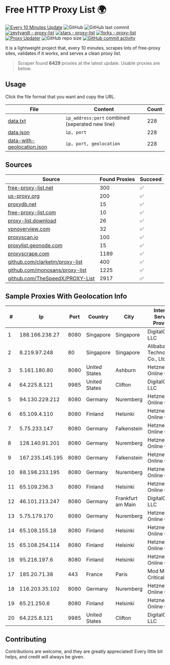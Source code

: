 
# Free HTTP Proxy List 🌍

[![Every 10 Minutes Update](https://github.com/mertguvencli/http-proxy-list/actions/workflows/main.yml/badge.svg?branch=main)](https://github.com/mertguvencli/http-proxy-list/actions/workflows/main.yml)
![GitHub](https://img.shields.io/github/license/mertguvencli/http-proxy-list)
![GitHub last commit](https://img.shields.io/github/last-commit/mertguvencli/http-proxy-list)
[![zevtyardt - proxy-list](https://img.shields.io/static/v1?label=zevtyardt&message=proxy-list&color=blue&logo=github)](https://github.com/zevtyardt/proxy-list "Go to GitHub repo")
[![stars - proxy-list](https://img.shields.io/github/stars/zevtyardt/proxy-list?style=social)](https://github.com/zevtyardt/proxy-list)
[![forks - proxy-list](https://img.shields.io/github/forks/zevtyardt/proxy-list?style=social)](https://github.com/zevtyardt/proxy-list)
[![Proxy Updater](https://github.com/zevtyardt/proxy-list/workflows/Proxy%20Updater/badge.svg)](https://github.com/zevtyardt/proxy-list/actions?query=workflow:"Proxy+Updater")
![GitHub repo size](https://img.shields.io/github/repo-size/zevtyardt/proxy-list)
[![GitHub commit activity](https://img.shields.io/github/commit-activity/m/zevtyardt/proxy-list?logo=commits)](https://github.com/zevtyardt/proxy-list/commits/main)

It is a lightweight project that, every 10 minutes, scrapes lots of free-proxy sites, validates if it works, and serves a clean proxy list.

> Scraper found **6429** proxies at the latest update. Usable proxies are below.

## Usage

Click the file format that you want and copy the URL.

|File|Content|Count|
|----|-------|-----|
|[data.txt](https://raw.githubusercontent.com/mertguvencli/http-proxy-list/main/proxy-list/data.txt)|`ip_address:port` combined (seperated new line)|228|
|[data.json](https://raw.githubusercontent.com/mertguvencli/http-proxy-list/main/proxy-list/data.json)|`ip, port`|228|
|[data-with-geolocation.json](https://raw.githubusercontent.com/mertguvencli/http-proxy-list/main/proxy-list/data-with-geolocation.json)|`ip, port, geolocation`|228|

## Sources

|Source|Found Proxies|Succeed|
|------|-------------|-------|
|[free-proxy-list.net](https://free-proxy-list.net)|300|✅|
|[us-proxy.org](https://www.us-proxy.org)|200|✅|
|[proxydb.net](http://proxydb.net)|15|✅|
|[free-proxy-list.com](https://free-proxy-list.com/?page=&port=&type%5B%5D=http&type%5B%5D=https&up_time=0&search=Search)|10|✅|
|[proxy-list.download](https://www.proxy-list.download/HTTP)|26|✅|
|[vpnoverview.com](https://vpnoverview.com/privacy/anonymous-browsing/free-proxy-servers)|32|✅|
|[proxyscan.io](https://www.proxyscan.io)|100|✅|
|[proxylist.geonode.com](https://proxylist.geonode.com/api/proxy-list?limit=300&page=1&sort_by=lastChecked&sort_type=desc&protocols=http,https)|15|✅|
|[proxyscrape.com](https://api.proxyscrape.com/v2/?request=displayproxies&protocol=http&timeout=10000&country=all&ssl=all&anonymity=all)|1189|✅|
|[github.com/clarketm/proxy-list](https://raw.githubusercontent.com/clarketm/proxy-list/master/proxy-list-raw.txt)|400|✅|
|[github.com/monosans/proxy-list](https://raw.githubusercontent.com/monosans/proxy-list/main/proxies/http.txt)|1225|✅|
|[github.com/TheSpeedX/PROXY-List](https://raw.githubusercontent.com/TheSpeedX/PROXY-List/master/http.txt)|2917|✅|


## Sample Proxies With Geolocation Info

|#|Ip|Port|Country|City|Internet Service Provider|
|-|--|----|-------|----|-------------------------|
|1|188.166.238.27|8080|Singapore|Singapore|DigitalOcean, LLC|
|2|8.219.97.248|80|Singapore|Singapore|Alibaba (US) Technology Co., Ltd.|
|3|5.161.180.80|8080|United States|Ashburn|Hetzner Online GmbH|
|4|64.225.8.121|9985|United States|Clifton|DigitalOcean, LLC|
|5|94.130.229.212|8080|Germany|Nuremberg|Hetzner Online GmbH|
|6|65.109.4.110|8080|Finland|Helsinki|Hetzner Online GmbH|
|7|5.75.233.147|8080|Germany|Falkenstein|Hetzner Online GmbH|
|8|128.140.91.201|8080|Germany|Nuremberg|Hetzner Online GmbH|
|9|167.235.145.195|8080|Germany|Falkenstein|Hetzner Online GmbH|
|10|88.198.233.195|8080|Germany|Nuremberg|Hetzner Online GmbH|
|11|65.109.236.3|8080|Finland|Helsinki|Hetzner Online GmbH|
|12|46.101.213.247|8080|Germany|Frankfurt am Main|DigitalOcean, LLC|
|13|5.75.179.170|8080|Germany|Nuremberg|Hetzner Online GmbH|
|14|65.108.155.18|8080|Finland|Helsinki|Hetzner Online GmbH|
|15|65.108.254.114|8080|Finland|Helsinki|Hetzner Online GmbH|
|16|95.216.197.6|8080|Finland|Helsinki|Hetzner Online GmbH|
|17|185.20.71.38|443|France|Paris|Mod Mission Critical LLC|
|18|116.203.35.102|8080|Germany|Nuremberg|Hetzner Online GmbH|
|19|65.21.250.6|8080|Finland|Helsinki|Hetzner Online GmbH|
|20|64.225.8.121|9985|United States|Clifton|DigitalOcean, LLC|



## Contributing

Contributions are welcome, and they are greatly appreciated! Every
little bit helps, and credit will always be given.

